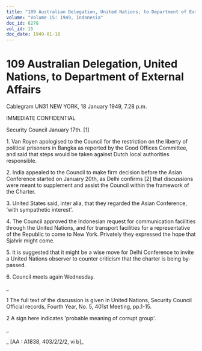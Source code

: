 ```yaml
---
title: "109 Australian Delegation, United Nations, to Department of External Affairs"
volume: "Volume 15: 1949, Indonesia"
doc_id: 6278
vol_id: 15
doc_date: 1949-01-18
---
```


# 109 Australian Delegation, United Nations, to Department of External Affairs

Cablegram UN31 NEW YORK, 18 January 1949, 7.28 p.m.

IMMEDIATE CONFIDENTIAL

Security Council January 17th. [1]

1\. Van Royen apologised to the Council for the restriction on the liberty of political prisoners in Bangka as reported by the Good Offices Committee, and said that steps would be taken against Dutch local authorities responsible.

2\. India appealed to the Council to make firm decision before the Asian Conference started on January 20th, as Delhi confirms [2] that discussions were meant to supplement and assist the Council within the framework of the Charter.

3\. United States said, inter alia, that they regarded the Asian Conference, 'with sympathetic interest'.

4\. The Council approved the Indonesian request for communication facilities through the United Nations, and for transport facilities for a representative of the Republic to come to New York. Privately they expressed the hope that Sjahrir might come.

5\. It is suggested that it might be a wise move for Delhi Conference to invite a United Nations observer to counter criticism that the charter is being by-passed.

6\. Council meets again Wednesday.

_

1 The full text of the discussion is given in United Nations, Security Council Official records, Fourth Year, No. 5, 401st Meeting, pp.1-15.

2 A sign here indicates 'probable meaning of corrupt group'.

_

_ [AA : A1838, 403/2/2/2, vi b]_
